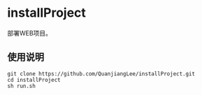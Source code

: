 # installProject
部署WEB项目。
## 使用说明
```
git clone https://github.com/QuanjiangLee/installProject.git
cd installProject
sh run.sh
```
